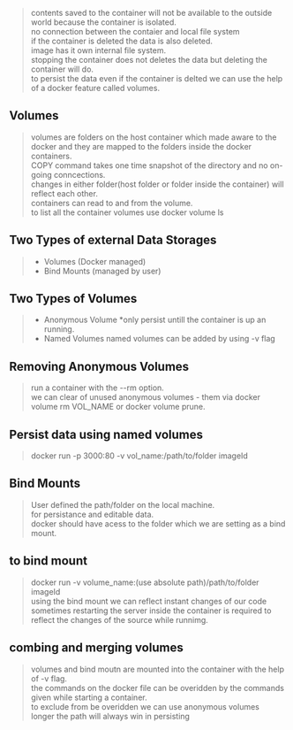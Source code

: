 > contents saved to the container will not be available to the outside world because the container is isolated.<br>
> no connection between the contaier and local file system<br>
> if the container is deleted the data is also deleted.<br>
> image has it own internal file system.<br>
> stopping the container does not deletes the data but deleting the container will do.<br>
> to persist the data even if the container is delted we can use the help of a docker feature called volumes.

## **Volumes**
> volumes are folders on the host container which made aware to the docker and they are mapped to the folders inside the docker containers.<br>
> COPY command takes one time snapshot of the directory and no on-going conncections.<br>
> changes in either folder(host folder or folder inside the container) will reflect each other.<br>
> containers can read to and from the volume.<br>
> to list all the container volumes use docker volume ls<br>

## **Two Types of external Data Storages**
> * Volumes (Docker managed)<br>
> * Bind Mounts (managed by user)<br>

## **Two Types of Volumes**
> * Anonymous Volume
> *only persist untill the container is up an running. 
> * Named Volumes
> named volumes can be added by using -v flag

## **Removing Anonymous Volumes**
> run a container with the --rm option.<br>
> we can clear of unused anonymous volumes - them via docker volume rm VOL_NAME or docker volume prune.<br>

## **Persist data using named volumes**
> docker run -p 3000:80 -v vol_name:/path/to/folder imageId<br>

## **Bind Mounts**
> User defined the path/folder on the local machine.<br>
> for persistance and editable data.<br>
> docker should have acess to the folder which we are setting as a bind mount.<br>

## **to bind mount**
> docker run -v volume_name:(use absolute path)/path/to/folder imageId<br>
> using the bind mount we can reflect instant changes of our code<br>
> sometimes restarting the server inside the container is required to reflect the changes of the source while runnimg.<br>

## **combing and merging volumes**
> volumes and bind moutn are mounted into the container with the help of -v flag.<br>
> the commands on the docker file can be overidden by the commands given while starting a container. <br>
> to exclude from be overidden we can use anonymous volumes<br>
> longer the path will always win in persisting<br>
